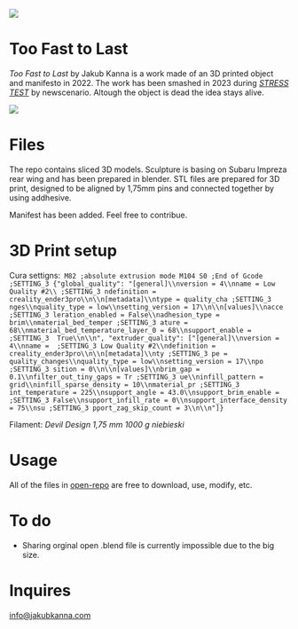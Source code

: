 
[![](https://github.com/jakubkanna/open-repo/blob/main/fightorflight/toofasttolast/jpg/kuba06-scaled.jpg?raw=true)](https://github.com/jakubkanna/open-repo/blob/main/fightorflight/toofasttolast/jpg/kuba06-scaled.jpg?raw=true)

# Too Fast to Last
*Too Fast to Last* by Jakub Kanna is a work made of an 3D printed object and manifesto in 2022. The work has been smashed in 2023 during [*STRESS TEST*](http://newscenario.net/stresstest/ "STRESS TEST") by newscenario. Altough the object is dead the idea stays alive. 

[![](https://github.com/jakubkanna/open-repo/blob/main/fightorflight/toofasttolast/jpg/Screenshot%202023-04-18%20231244.png?raw=true)](https://github.com/jakubkanna/open-repo/blob/main/fightorflight/toofasttolast/jpg/Screenshot%202023-04-18%20231244.png?raw=true)

# Files
The repo contains sliced 3D models. Sculpture is basing on Subaru Impreza rear wing and  has been prepared in blender. STL files are prepared for 3D print, designed to be aligned by 1,75mm pins and connected together by using addhesive.

Manifest has been added. Feel free to contribue.

# 3D Print setup
Cura settigns:`
M82 ;absolute extrusion mode
M104 S0
;End of Gcode
;SETTING_3 {"global_quality": "[general]\\nversion = 4\\nname = Low Quality #2\\
;SETTING_3 ndefinition = creality_ender3pro\\n\\n[metadata]\\ntype = quality_cha
;SETTING_3 nges\\nquality_type = low\\nsetting_version = 17\\n\\n[values]\\nacce
;SETTING_3 leration_enabled = False\\nadhesion_type = brim\\nmaterial_bed_temper
;SETTING_3 ature = 68\\nmaterial_bed_temperature_layer_0 = 68\\nsupport_enable =
;SETTING_3  True\\n\\n", "extruder_quality": ["[general]\\nversion = 4\\nname = 
;SETTING_3 Low Quality #2\\ndefinition = creality_ender3pro\\n\\n[metadata]\\nty
;SETTING_3 pe = quality_changes\\nquality_type = low\\nsetting_version = 17\\npo
;SETTING_3 sition = 0\\n\\n[values]\\nbrim_gap = 0.1\\nfilter_out_tiny_gaps = Tr
;SETTING_3 ue\\ninfill_pattern = grid\\ninfill_sparse_density = 10\\nmaterial_pr
;SETTING_3 int_temperature = 225\\nsupport_angle = 43.0\\nsupport_brim_enable = 
;SETTING_3 False\\nsupport_infill_rate = 0\\nsupport_interface_density = 75\\nsu
;SETTING_3 pport_zag_skip_count = 3\\n\\n"]}`

Filament: *Devil Design 1,75 mm 1000 g niebieski*

# Usage
All of the files in [open-repo](https://github.com/jakubkanna/open-repo "open-repo") are free to download, use, modify, etc.

# To do
- Sharing orginal open .blend file is currently impossible due to the big size.

# Inquires
info@jakubkanna.com
